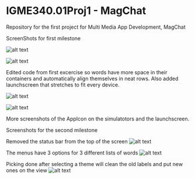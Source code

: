# IGME340.01Proj1 - MagChat
Repository for the first project for Multi Media App Development, MagChat

ScreenShots for first milestone

![alt text](https://github.com/NothingButNewts/IGME340.01Proj1/blob/master/MS1/MS1-1.png)

![alt text](https://github.com/NothingButNewts/IGME340.01Proj1/blob/master/MS1/MS1-2.png)

Edited code from first excercise so words have more space in their containers and automatically align themselves in neat rows. Also added launchscreen that stretches to fit every device.

![alt text](https://github.com/NothingButNewts/IGME340.01Proj1/blob/master/MS1/MS1-3.png)

![alt text](https://github.com/NothingButNewts/IGME340.01Proj1/blob/master/MS1/MS1-4.png)

More screenshots of the AppIcon on the simulatotors and the launchscreen.

Screenshots for the second milestone

Removed the status bar from the top of the screen
![alt text](https://github.com/NothingButNewts/IGME340.01Proj1/blob/master/MS2/MS2-1.png)

The menus have 3 options for 3 different lists of words
![alt text](https://github.com/NothingButNewts/IGME340.01Proj1/blob/master/MS2/MS2-2.png)

Picking done after selecting a theme will clean the old labels and put new ones on the view
![alt text](https://github.com/NothingButNewts/IGME340.01Proj1/blob/master/MS2/MS2-3.png)
